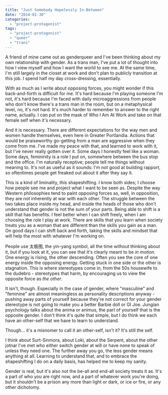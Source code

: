 ```yaml
---
title: "Just Somebody Hopelessly In-Between"
date: "2014-01-30"
categories: 
  - "project-protagonist"
tags: 
  - "project-protagonist"
  - "queer"
  - "trans"
---
```


A friend of mine came out as genderqueer and I've been thinking about my own relationship with gender. As a trans man, I've put a lot of thought into how I view myself and how I want the world to see me. At the same time, I'm still largely in the closet at work and don't plan to publicly transition at this job. I spend half my day cross-dressing, essentially.

With as much as I write about opposing forces, you might wonder if this back-and-forth is difficult for me. It's hard because I'm playing someone I'm not, it's hard because I'm faced with daily microaggressions from people who don't know there's a trans man in the room, but on a metaphysical level, no, it's not hard. It's much harder to remember to answer to the right name, actually. I can put on the mask of Who I Am At Work and take on that female self when it's necessary.

And it is necessary. There are different expectations for the way men and women handle themselves, even here in Greater Portlandia. Actions that would be praiseworthy go-getting from a man are aggressive when they come from me. I've made my peace with that, and learned to work with it, but I've never really gotten over it. Some days I honestly feel like a woman. Some days, femininity is a role I put on, somewhere between the bus stop and the office. I'm naturally receptive; people tell me things without meaning to. It's not as useful as it sounds: I'm not good at building rapport, so oftentimes people get freaked out about it after they say it.

This is a kind of liminality, this shapeshifting. I know both sides; I choose how people see me and project what I want to be seen as. Despite the way Western philosophies tend to paint opposing forces as, well, in opposition, they are not inherently at war with each other. The struggle between the two takes place inside my head, and inside the heads of those who don't understand that gender is not the sum of your parts. Being able to shift is a skill that has benefits. I feel better when I can shift freely, when I am choosing the role I play at work. There are skills that you learn when society treats you as a woman that are different than the skills you gain as a man. On good days I can shift back and forth, taking the skills and mindset that will help the most with whatever I'm working on.

People use 太极图, the yin-yang symbol, all the time without thinking about it, but if you look at it, you can see that it's clearly meant to be _in motion_. One energy is rising, the other descending. Often you see the core of one energy inside the opposing energy. Getting stuck in one side or the other is stagnation. This is where stereotypes come in, from the 50s housewife to the dudebro - stereotypes that harm, by encouraging us to view the opposite force as _the other_.

It isn't, though. Especially in the case of gender, where "masculine" and "feminine" are almost meaningless as personality descriptions anyway - pushing away parts of yourself because they're not correct for your gender stereotype is not going to make you a better Barbie doll or GI Joe. Jungian psychology talks about the anima or animus, the part of yourself that is the opposite gender. I don't think it's quite that simple, but I do think we each have an other-self that we have to learn to understand.

Though... it's a misnomer to call it an other-self, isn't it? It's still the self.

I think about Surt-Sinmora, about Loki, about the Serpent, about the other jotnar I've met who either switch gender at will or have none to speak of unless they need one. The further away you go, the less gender means anything at all. Learning to understand that, and to embrace the shapeshifting I do on a daily basis, has helped me to keep my sanity.

Gender is real, but it's also not the be-all and end-all society treats it as. It's a part of who you are right now, and a part of whatever work you're doing, but it shouldn't be a prison any more than light or dark, or ice or fire, or any other dichotomy.
